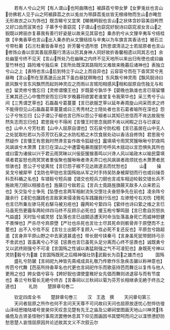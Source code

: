 <!-- { "loadSidebar": true } -->
　　若有人兮山之阿【有人谓山也阿曲隅也】被薜荔兮带女萝【女萝兎丝也言山彷佛若人见于山之阿被薜荔之衣以兎丝为带薜荔兎丝皆无根缘物而生山亦晻忽无形故衣之以为饰也】既含睇兮又宜笑【睇微眄貎也言山之状体含妙容美目盻然又好口齿而冝笑也】子慕予兮善窈窕【子谓山也窈窕好貎诗曰窈窕淑女言山之貎既以姱丽亦复慕我有善行好姿是以故来见其容也】乗赤豹兮从文狸辛夷车兮结桂旗【辛夷香草也言山出入乗赤豹从文狸结挂与辛夷以为车旗言其香洁也】被石兰兮带杜蘅【石兰杜蘅皆香草也】折芳馨兮遗所思【所思谓清洁之士若屈原者也言山修饰众香以崇其善屈原履行清洁以厉其身神人同好故折香馨相遗以同其志也】余处幽篁兮终不见天【言山所处乃在幽昧之内终不见天地所以来出归有徳也或曰幽篁竹林也】路险难兮独后来【言所处既深其路阻险又难故来晚暮后诸神也】表独立兮山之上【表特也言山后到特立于山之上而自异也】云容容兮而在下杳冥冥兮羌昼晦【言山所在至髙邈云出其下虽白昼犹暝晦也】东风飘兮神灵雨【飘风貎诗曰匪风飘兮言东风飘然而起则神灵应之而雨以言隂阳相感风相和屈原自伤独无与和也】留灵修兮憺忘归【灵修谓懐王也】岁既晏兮孰华予【晏晚也孰谁也言已宿留懐王兾其还己心中憺然安而忘归年岁晚暮将欲罢老谁堂复令我荣华也】采三秀兮于山间【三秀谓芝草也】石磊磊兮葛蔓蔓【言已欲服芝草以延年寿周旋山间采而求之终不能得但见山石磊磊葛草蔓蔓或曰三秀秀材之士隠处者也言石葛者喻所在深也】怨公子兮怅忘归【公子谓公子椒也言已所以怨公于椒者以其知已忠信而不肯达故我怅然失志而忘归也】君思我兮不得闲【言懐王时思念我顾不肯以闲暇之日与已谋议也】山中人兮芳杜若【山中人屈原自谓也】饮石泉兮防松栢【言已虽居在山中无人之处犹取杜若以为芬芳饮石泉之水防松栢之木饮食居处动以香洁自修饰】君思我兮然疑作【言懐王有思我时然谗言妄作故令狐疑也】靁填填兮雨冥冥猨啾啾兮狖夜鸣风飒飒兮木萧萧【言巳在深山之中遭雷电暴雨猨狖号呼风木揺动以言恐惧失其所也或曰雷为诸侯以兴于君云雨冥昧以兴佞臣猨猴善鸣以兴谗人风以喻政木以喻民雷填填者君妄怒也雨冥冥者羣佞聚也猨啾啾者谗夫弄口也风飒飒者政烦扰也木萧萧者民惊骇也】思公子兮徒离忧【言巳怨子椒不见达故遂去而忧愁也】
　　山
　　操吴戈兮被犀甲【戈防也甲铠也言国殇始从军之时手持吴防身被犀铠而行也或曰操吾科吾科楯之名也】车错毂兮短兵接【错交也短兵刀劒也言戎车相迫轮毂交错长兵不施故用刀劒以相接击也】旌蔽日兮敌若云【言兵士竟路旌旗蔽天敌多人众来若云也】矢交坠兮士争先【坠堕也言两军相射流矢交堕壮夫奋怒争先在前也】凌余阵兮躐余行【凌犯也躐践也言敌家来侵凌我屯车践躐我行伍也】左骖殪兮右刃伤【殪死也言已所乗左骖马死右騑马被刃疮也】霾两轮兮絷四马【絷绊也诗曰絷之维之言巳马虽死伤更霾车两轮绊四马终不反顾示必死也】援玉枹兮撃鸣鼓【言巳愈自厉怒执气益盛】天时坠兮威灵怒【坠落也言巳战鬬适遭天时命当坠落虽身死亡而威神怒健不畏惮也】严杀尽兮弃原壄【严壮也杀死也言壮士尽其死命则骸骨弃于原壄而不土塟也】出不入兮徃不反【言壮士出鬬不复顾入一徃必死不复还反也】平原忽兮路超逺【言身弃平原山野之中去家道甚逺也】带长劒兮挟秦弓【言身虽死犹带劒持弓示不舍武也】首虽离兮心不惩【惩畏也言巳虽死头足分离而心终不惩畏也】诚既勇兮又以武终刚强兮不可凌【言国殇之性诚以勇猛刚强之气不可凌犯也】身既死兮神以灵防毅兮为雄【言国殇既死之后精神强壮防武毅长为百之雄杰也】
　　国殇
　　盛礼兮防皷【言祠祀九神皆先斋戒成具礼敬乃传歌作乐急疾击皷以称神意也】传芭兮代舞【芭巫所持香草名也代更也言祠祀作乐而歌巫持芭而舞讫以复传与他人更用之也】姱女倡兮容与【姱好貎也谓使童稚好女先倡而舞则进退容与而有节度也】春兰兮秋菊长无絶兮终古【言春祠以兰秋祠以菊为芬芳长相继承无絶于终古之道也】
　　礼防
　　楚辞章句巻二

　　钦定四库全书
　　楚辞章句巻三
　　汉　王逸　撰
　　天问章句第三
　　天问者屈原之所作也何不言问天天尊不可问故曰天问也屈原放逐忧心愁悴彷徨山泽经厯陵陆嗟号旻昊仰天叹息见楚有先王之庙及公卿祠堂图画天地山川神灵玮僪佹及古贤圣怪物行事周流罢倦休息其下仰见图画因书其壁呵而问之以渫愤懑舒防愁思楚人哀惜屈原因共论述故其文义不次叙云尔
